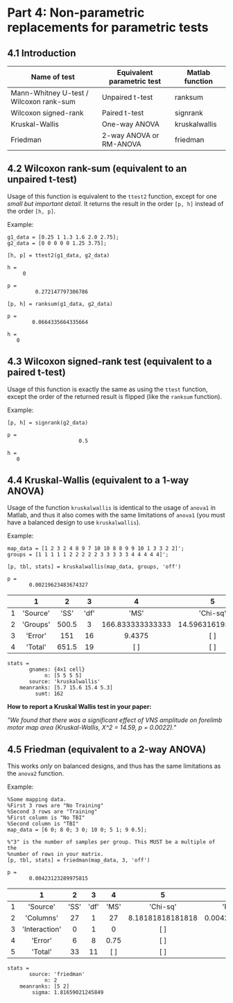# Part 4: Non-parametric replacements for parametric tests
  
## 4.1 Introduction
  

|               Name of test              | Equivalent parametric test |     Matlab function     |
| --------------------------------------- | -------------------------- | ----------------------- |
| Mann-Whitney U-test / Wilcoxon rank-sum | Unpaired t-test            | ranksum                 |
| Wilcoxon signed-rank                    | Paired t-test              | signrank                |
| Kruskal-Wallis                          | One-way ANOVA              | kruskalwallis           |
| Friedman                                | 2-way ANOVA or RM-ANOVA    | friedman                |

  
## 4.2 Wilcoxon rank-sum (equivalent to an unpaired t-test)
  

Usage of this function is equivalent to the `ttest2` function, except for one *small but important detail*. It returns the result in the order `[p, h]` instead of the order `[h, p]`.

Example:

```matlab:Code
g1_data = [0.25 1 1.3 1.6 2.0 2.75];
g2_data = [0 0 0 0 0 1.25 3.75];

[h, p] = ttest2(g1_data, g2_data)
```

```text:Output
h = 
     0

p = 
         0.272147797306786

```

```matlab:Code
[p, h] = ranksum(g1_data, g2_data)
```

```text:Output
p = 
        0.0664335664335664

h = 
   0

```

  
## 4.3 Wilcoxon signed-rank test (equivalent to a paired t-test)
  

Usage of this function is exactly the same as using the `ttest` function, except the order of the returned result is flipped (like the `ranksum` function).

Example:

```matlab:Code
[p, h] = signrank(g2_data)
```

```text:Output
p = 
                       0.5

h = 
   0

```

  
## 4.4 Kruskal-Wallis (equivalent to a 1-way ANOVA)
  

Usage of the function `kruskalwallis` is identical to the usage of `anova1` in Matlab, and thus it also comes with the same limitations of `anova1` (you must have a balanced design to use `kruskalwallis`).

Example:

```matlab:Code
map_data = [1 2 3 2 4 8 9 7 10 10 8 8 9 9 10 1 3 3 2 2]';
groups = [1 1 1 1 1 2 2 2 2 2 3 3 3 3 3 4 4 4 4 4]';

[p, tbl, stats] = kruskalwallis(map_data, groups, 'off')
```

```text:Output
p = 
       0.00219623483674327

```

| |1|2|3|4|5|6|
|:--:|:--:|:--:|:--:|:--:|:--:|:--:|
|1|'Source'|'SS'|'df'|'MS'|'Chi-sq'|'Prob>Chi-sq'|
|2|'Groups'|500.5|3|166.833333333333|14.5963161933998|0.00219623483674327|
|3|'Error'|151|16|9.4375|[ ]|[ ]|
|4|'Total'|651.5|19|[ ]|[ ]|[ ]|

```text:Output
stats = 
       gnames: {4x1 cell}
            n: [5 5 5 5]
       source: 'kruskalwallis'
    meanranks: [5.7 15.6 15.4 5.3]
         sumt: 162

```

**How to report a Kruskal Wallis test in your paper:**

*"We found that there was a significant effect of VNS amplitude on forelimb motor map area (Kruskal-Wallis, X^2 = 14.59, p = 0.0022)."*

  
## 4.5 Friedman (equivalent to a 2-way ANOVA)
  

This works *only* on balanced designs, and thus has the same limitations as the `anova2` function.

Example:

```matlab:Code
%Some mapping data.
%First 3 rows are "No Training"
%Second 3 rows are "Training"
%First column is "No TBI"
%Second column is "TBI"
map_data = [6 0; 8 0; 3 0; 10 0; 5 1; 9 0.5];

%"3" is the number of samples per group. This MUST be a multiple of the
%number of rows in your matrix.
[p, tbl, stats] = friedman(map_data, 3, 'off')
```

```text:Output
p = 
       0.00423123289975815

```

| |1|2|3|4|5|6|
|:--:|:--:|:--:|:--:|:--:|:--:|:--:|
|1|'Source'|'SS'|'df'|'MS'|'Chi-sq'|'Prob>Chi-sq'|
|2|'Columns'|27|1|27|8.18181818181818|0.00423123289975815|
|3|'Interaction'|0|1|0|[ ]|[ ]|
|4|'Error'|6|8|0.75|[ ]|[ ]|
|5|'Total'|33|11|[ ]|[ ]|[ ]|

```text:Output
stats = 
       source: 'friedman'
            n: 2
    meanranks: [5 2]
        sigma: 1.81659021245849

```
